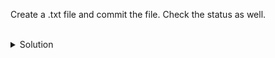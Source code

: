
Create a .txt file and commit the file.
Check the status as well.

<br>
<details><summary>Solution</summary>
<br>

```plain
touch file.txt
git init
git add .
git commit -m " added in local repo"
git status
```{{exec}}

</details>

